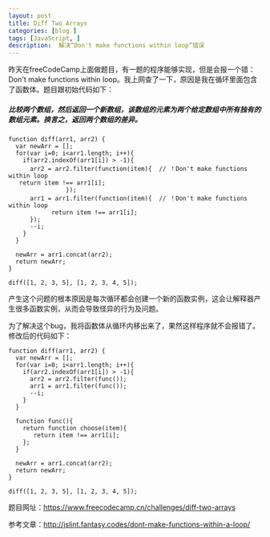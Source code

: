 ```yaml
---
layout: post
title: Diff Two Arrays
categories: [blog ]
tags: [JavaScript, ]
description:  解决“Don't make functions within loop”错误
---
```


昨天在freeCodeCamp上面做题目，有一题的程序能够实现，但是会报一个错：Don't make functions within loop。我上网查了一下，原因是我在循环里面包含了函数体。题目跟初始代码如下：

##### 比较两个数组，然后返回一个新数组，该数组的元素为两个给定数组中所有独有的数组元素。换言之，返回两个数组的差异。
     
```     
function diff(arr1, arr2) {
  var newArr = [];
  for(var i=0; i<arr1.length; i++){
    if(arr2.indexOf(arr1[i]) > -1){
      arr2 = arr2.filter(function(item){  // ！Don't make functions within loop
   return item !== arr1[i];
                });
      arr1 = arr1.filter(function(item){  // ！Don't make functions within loop
            return item !== arr1[i];
      });
      --i;
    }
  }

  newArr = arr1.concat(arr2);
  return newArr;
}

diff([1, 2, 3, 5], [1, 2, 3, 4, 5]);
```

产生这个问题的根本原因是每次循环都会创建一个新的函数实例，这会让解释器产生很多函数实例，从而会导致怪异的行为及问题。

为了解决这个bug，我将函数体从循环内移出来了，果然这样程序就不会报错了。修改后的代码如下：

```
function diff(arr1, arr2) {
  var newArr = [];
  for(var i=0; i<arr1.length; i++){
    if(arr2.indexOf(arr1[i]) > -1){
      arr2 = arr2.filter(func());
      arr1 = arr1.filter(func());
      --i;
    }
  }

  function func(){
    return function choose(item){
       return item !== arr1[i];
    };
  }

  newArr = arr1.concat(arr2);
  return newArr;
}

diff([1, 2, 3, 5], [1, 2, 3, 4, 5]);

```

题目网址：<https://www.freecodecamp.cn/challenges/diff-two-arrays>

参考文章：<http://jslint.fantasy.codes/dont-make-functions-within-a-loop/>
